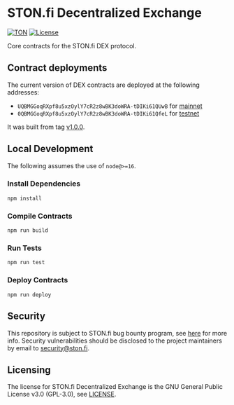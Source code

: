 # STON.fi Decentralized Exchange
[![TON](https://img.shields.io/badge/based%20on-TON-blue)](https://ton.org/)
[![License](https://img.shields.io/badge/license-GPL--3.0-brightgreen)](https://opensource.org/licenses/GPL-3.0)

Core contracts for the STON.fi DEX protocol.

## Contract deployments
The current version of DEX contracts are deployed at the following addresses:

- `UQBMGGoqRXpf8u5xzOylY7cR2z8wBK3doWRA-tDIKi61QUwB` for [mainnet](https://tonscan.org/address/UQBMGGoqRXpf8u5xzOylY7cR2z8wBK3doWRA-tDIKi61QUwB)
 - `0QBMGGoqRXpf8u5xzOylY7cR2z8wBK3doWRA-tDIKi61QfeL` for [testnet](https://testnet.tonscan.org/address/0QBMGGoqRXpf8u5xzOylY7cR2z8wBK3doWRA-tDIKi61QfeL)

It was built from tag [v1.0.0](https://github.com/ston-fi/dex-core/releases/tag/v1.0.0).

## Local Development
The following assumes the use of `node@>=16`.

### Install Dependencies
`npm install`

### Compile Contracts
`npm run build`

### Run Tests
`npm run test`

### Deploy Contracts
`npm run deploy`

## Security
This repository is subject to STON.fi bug bounty program, see [here](https://github.com/ston-fi/bug-bounty) for more info.
Security vulnerabilities should be disclosed to the project maintainers by email to security@ston.fi.

## Licensing
The license for STON.fi Decentralized Exchange is the GNU General Public License v3.0 (GPL-3.0), see [LICENSE](LICENSE).
